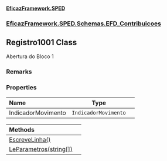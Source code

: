 #### [EficazFramework.SPED](EficazFrameworkSPED.md 'EficazFramework SPED')
### [EficazFramework.SPED.Schemas.EFD_Contribuicoes](EficazFramework.SPED.Schemas.EFD_Contribuicoes.md 'EficazFramework.SPED.Schemas.EFD_Contribuicoes')

## Registro1001 Class

Abertura do Bloco 1

### Remarks
### Properties

| Name | Type | |
| :--- | :---: | :--- |
| IndicadorMovimento | `IndicadorMovimento` |  |

| Methods | |
| :--- | :--- |
| [EscreveLinha()](EficazFramework.SPED.Schemas.EFD_Contribuicoes/Registro1001/EscreveLinha().md 'EficazFramework.SPED.Schemas.EFD_Contribuicoes.Registro1001.EscreveLinha()') | |
| [LeParametros(string[])](EficazFramework.SPED.Schemas.EFD_Contribuicoes/Registro1001/LeParametros(string[]).md 'EficazFramework.SPED.Schemas.EFD_Contribuicoes.Registro1001.LeParametros(string[])') | |
